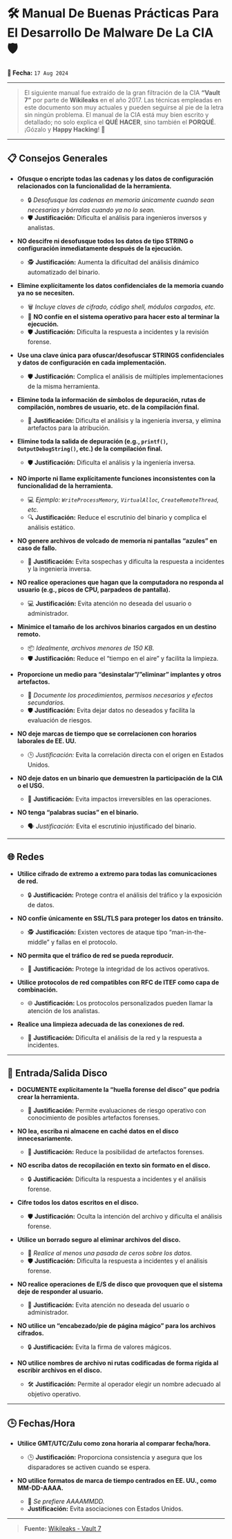 # 🛠️ **Manual De Buenas Prácticas Para El Desarrollo De Malware De La CIA** 🛡️

**📅 Fecha:** `17 Aug 2024`

---

> El siguiente manual fue extraído de la gran filtración de la CIA **“Vault 7”** por parte de **Wikileaks** en el año 2017. Las técnicas empleadas en este documento son muy actuales y pueden seguirse al pie de la letra sin ningún problema. El manual de la CIA está muy bien escrito y detallado; no solo explica el **QUÉ HACER**, sino también el **PORQUÉ**. ¡Gózalo y **Happy Hacking**! 🎉

---

## 📋 **Consejos Generales**

- **Ofusque o encripte todas las cadenas y los datos de configuración relacionados con la funcionalidad de la herramienta.** 
  - 🔒 *Desofusque las cadenas en memoria únicamente cuando sean necesarias y bórralas cuando ya no lo sean.*
  - 🛡️ **Justificación:** Dificulta el análisis para ingenieros inversos y analistas.

- **NO descifre ni desofusque todos los datos de tipo STRING o configuración inmediatamente después de la ejecución.**
  - 🕵️ **Justificación:** Aumenta la dificultad del análisis dinámico automatizado del binario.

- **Elimine explícitamente los datos confidenciales de la memoria cuando ya no se necesiten.**
  - 🗑️ *Incluye claves de cifrado, código shell, módulos cargados, etc.*
  - 🚫 **NO confíe en el sistema operativo para hacer esto al terminar la ejecución.**
  - 🛡️ **Justificación:** Dificulta la respuesta a incidentes y la revisión forense.

- **Use una clave única para ofuscar/desofuscar STRINGS confidenciales y datos de configuración en cada implementación.**
  - 🛡️ **Justificación:** Complica el análisis de múltiples implementaciones de la misma herramienta.

- **Elimine toda la información de símbolos de depuración, rutas de compilación, nombres de usuario, etc. de la compilación final.**
  - 🚫 **Justificación:** Dificulta el análisis y la ingeniería inversa, y elimina artefactos para la atribución.

- **Elimine toda la salida de depuración (e.g., `printf()`, `OutputDebugString()`, etc.) de la compilación final.**
  - 🛡️ **Justificación:** Dificulta el análisis y la ingeniería inversa.

- **NO importe ni llame explícitamente funciones inconsistentes con la funcionalidad de la herramienta.**
  - 💻 *Ejemplo: `WriteProcessMemory`, `VirtualAlloc`, `CreateRemoteThread`, etc.*
  - 🔍 **Justificación:** Reduce el escrutinio del binario y complica el análisis estático.

- **NO genere archivos de volcado de memoria ni pantallas “azules” en caso de fallo.**
  - 🚫 **Justificación:** Evita sospechas y dificulta la respuesta a incidentes y la ingeniería inversa.

- **NO realice operaciones que hagan que la computadora no responda al usuario (e.g., picos de CPU, parpadeos de pantalla).**
  - 💻 **Justificación:** Evita atención no deseada del usuario o administrador.

- **Minimice el tamaño de los archivos binarios cargados en un destino remoto.**
  - 📦 *Idealmente, archivos menores de 150 KB.*
  - 🛡️ **Justificación:** Reduce el “tiempo en el aire” y facilita la limpieza.

- **Proporcione un medio para “desinstalar”/”eliminar” implantes y otros artefactos.**
  - 📝 *Documente los procedimientos, permisos necesarios y efectos secundarios.*
  - 🛡️ **Justificación:** Evita dejar datos no deseados y facilita la evaluación de riesgos.

- **NO deje marcas de tiempo que se correlacionen con horarios laborales de EE. UU.**
  - 🕒 *Justificación:* Evita la correlación directa con el origen en Estados Unidos.

- **NO deje datos en un binario que demuestren la participación de la CIA o el USG.**
  - 🚫 **Justificación:** Evita impactos irreversibles en las operaciones.

- **NO tenga “palabras sucias” en el binario.**
  - 🗣️ *Justificación:* Evita el escrutinio injustificado del binario.

---

## 🌐 **Redes**

- **Utilice cifrado de extremo a extremo para todas las comunicaciones de red.**
  - 🔒 **Justificación:** Protege contra el análisis del tráfico y la exposición de datos.

- **NO confíe únicamente en SSL/TLS para proteger los datos en tránsito.**
  - 🕵️ **Justificación:** Existen vectores de ataque tipo “man-in-the-middle” y fallas en el protocolo.

- **NO permita que el tráfico de red se pueda reproducir.**
  - 🔄 **Justificación:** Protege la integridad de los activos operativos.

- **Utilice protocolos de red compatibles con RFC de ITEF como capa de combinación.**
  - 🌐 **Justificación:** Los protocolos personalizados pueden llamar la atención de los analistas.

- **Realice una limpieza adecuada de las conexiones de red.**
  - 🧹 **Justificación:** Dificulta el análisis de la red y la respuesta a incidentes.

---

## 💾 **Entrada/Salida Disco**

- **DOCUMENTE explícitamente la “huella forense del disco” que podría crear la herramienta.**
  - 📝 **Justificación:** Permite evaluaciones de riesgo operativo con conocimiento de posibles artefactos forenses.

- **NO lea, escriba ni almacene en caché datos en el disco innecesariamente.**
  - 🚫 **Justificación:** Reduce la posibilidad de artefactos forenses.

- **NO escriba datos de recopilación en texto sin formato en el disco.**
  - 🔒 **Justificación:** Dificulta la respuesta a incidentes y el análisis forense.

- **Cifre todos los datos escritos en el disco.**
  - 🛡️ **Justificación:** Oculta la intención del archivo y dificulta el análisis forense.

- **Utilice un borrado seguro al eliminar archivos del disco.**
  - 🧹 *Realice al menos una pasada de ceros sobre los datos.*
  - 🛡️ **Justificación:** Dificulta la respuesta a incidentes y el análisis forense.

- **NO realice operaciones de E/S de disco que provoquen que el sistema deje de responder al usuario.**
  - 🛑 **Justificación:** Evita atención no deseada del usuario o administrador.

- **NO utilice un “encabezado/pie de página mágico” para los archivos cifrados.**
  - 🔒 **Justificación:** Evita la firma de valores mágicos.

- **NO utilice nombres de archivo ni rutas codificadas de forma rígida al escribir archivos en el disco.**
  - 🛠️ **Justificación:** Permite al operador elegir un nombre adecuado al objetivo operativo.

---

## 🕒 **Fechas/Hora**

- **Utilice GMT/UTC/Zulu como zona horaria al comparar fecha/hora.**
  - 🕒 **Justificación:** Proporciona consistencia y asegura que los disparadores se activen cuando se espera.

- **NO utilice formatos de marca de tiempo centrados en EE. UU., como MM-DD-AAAA.**
  - 📅 *Se prefiere AAAAMMDD.*
  - **Justificación:** Evita asociaciones con Estados Unidos.

---

> **Fuente:** [Wikileaks - Vault 7](https://wikileaks.org/ciav7p1/cms/page_14587109.html)
